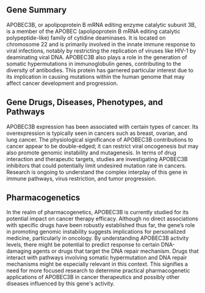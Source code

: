 ## Gene Summary
APOBEC3B, or apolipoprotein B mRNA editing enzyme catalytic subunit 3B, is a member of the APOBEC (apolipoprotein B mRNA editing catalytic polypeptide-like) family of cytidine deaminases. It is located on chromosome 22 and is primarily involved in the innate immune response to viral infections, notably by restricting the replication of viruses like HIV-1 by deaminating viral DNA. APOBEC3B also plays a role in the generation of somatic hypermutations in immunoglobulin genes, contributing to the diversity of antibodies. This protein has garnered particular interest due to its implication in causing mutations within the human genome that may affect cancer development and progression.

## Gene Drugs, Diseases, Phenotypes, and Pathways
APOBEC3B expression has been associated with certain types of cancer. Its overexpression is typically seen in cancers such as breast, ovarian, and lung cancer. The physiological significance of APOBEC3B contributions to cancer appear to be double-edged; it can restrict viral oncogenesis but may also promote genomic instability and mutagenesis. In terms of drug interaction and therapeutic targets, studies are investigating APOBEC3B inhibitors that could potentially limit undesired mutation rate in cancers. Research is ongoing to understand the complex interplay of this gene in immune pathways, virus restriction, and tumor progression.

## Pharmacogenetics
In the realm of pharmacogenetics, APOBEC3B is currently studied for its potential impact on cancer therapy efficacy. Although no direct associations with specific drugs have been robustly established thus far, the gene’s role in promoting genomic instability suggests implications for personalized medicine, particularly in oncology. By understanding APOBEC3B activity levels, there might be potential to predict response to certain DNA-damaging agents or drugs that target the DNA repair mechanism. Drugs that interact with pathways involving somatic hypermutation and DNA repair mechanisms might be especially relevant in this context. This signifies a need for more focused research to determine practical pharmacogenetic applications of APOBEC3B in cancer therapeutics and possibly other diseases influenced by this gene's activity.